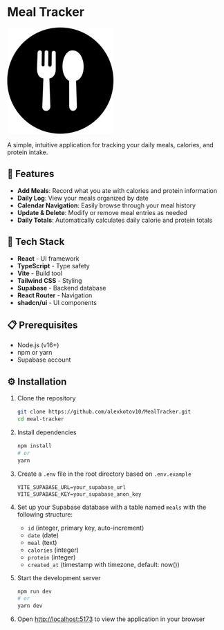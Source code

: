 # Meal Tracker

![Meal Tracker](./src/assets/meal-icon.svg)

A simple, intuitive application for tracking your daily meals, calories, and protein intake.

## 🌟 Features

- **Add Meals**: Record what you ate with calories and protein information
- **Daily Log**: View your meals organized by date
- **Calendar Navigation**: Easily browse through your meal history
- **Update & Delete**: Modify or remove meal entries as needed
- **Daily Totals**: Automatically calculates daily calorie and protein totals

## 🚀 Tech Stack

- **React** - UI framework
- **TypeScript** - Type safety
- **Vite** - Build tool
- **Tailwind CSS** - Styling
- **Supabase** - Backend database
- **React Router** - Navigation
- **shadcn/ui** - UI components

## 📋 Prerequisites

- Node.js (v16+)
- npm or yarn
- Supabase account

## ⚙️ Installation

1. Clone the repository

   ```bash
   git clone https://github.com/alexkotov10/MealTracker.git
   cd meal-tracker
   ```

2. Install dependencies

   ```bash
   npm install
   # or
   yarn
   ```

3. Create a `.env` file in the root directory based on `.env.example`

   ```
   VITE_SUPABASE_URL=your_supabase_url
   VITE_SUPABASE_KEY=your_supabase_anon_key
   ```

4. Set up your Supabase database with a table named `meals` with the following structure:

   - `id` (integer, primary key, auto-increment)
   - `date` (date)
   - `meal` (text)
   - `calories` (integer)
   - `protein` (integer)
   - `created_at` (timestamp with timezone, default: now())

5. Start the development server

   ```bash
   npm run dev
   # or
   yarn dev
   ```

6. Open [http://localhost:5173](http://localhost:5173) to view the application in your browser
